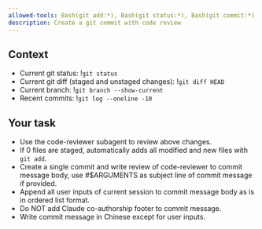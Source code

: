 ```yaml
---
allowed-tools: Bash(git add:*), Bash(git status:*), Bash(git commit:*)
description: Create a git commit with code review
---
```

 
## Context
 
- Current git status: !`git status`
- Current git diff (staged and unstaged changes): !`git diff HEAD`
- Current branch: !`git branch --show-current`
- Recent commits: !`git log --oneline -10`
 
## Your task
 
- Use the code-reviewer subagent to review above changes.
- If 0 files are staged, automatically adds all modified and new files with `git add`.
- Create a single commit and write review of code-reviewer to commit message body, use #$ARGUMENTS as subject line of commit message if provided.
- Append all user inputs of current session to commit message body as is in ordered list format.
- Do NOT add Claude co-authorship footer to commit message.
- Write commit message in Chinese except for user inputs.
